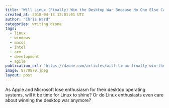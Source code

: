 ```yaml
---
title: "Will Linux (Finally) Win the Desktop War Because No One Else Cares?"
created_at: 2018-04-13 12:01:01 UTC
author: "Chris Ward"
categories: writing dzone
tags:
  - linux
  - windows
  - macos
  - intel
  - arm
  - development
  - agile
publication_url: "https://dzone.com/articles/will-linux-finally-win-the-desktop-war-because-no"
image: 8770879.jpeg
layout: post
---
```

As Apple and Microsoft lose enthusiasm for their desktop operating systems, will it be time for Linux to shine? Or do Linux enthusiasts even care about winning the desktop war anymore?

